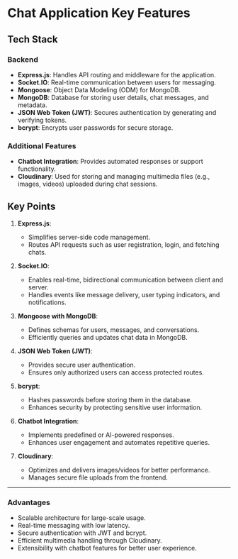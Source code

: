 # Chat Application Key Features

## Tech Stack

### Backend
- **Express.js**: Handles API routing and middleware for the application.
- **Socket.IO**: Real-time communication between users for messaging.
- **Mongoose**: Object Data Modeling (ODM) for MongoDB.
- **MongoDB**: Database for storing user details, chat messages, and metadata.
- **JSON Web Token (JWT)**: Secures authentication by generating and verifying tokens.
- **bcrypt**: Encrypts user passwords for secure storage.

### Additional Features
- **Chatbot Integration**: Provides automated responses or support functionality.
- **Cloudinary**: Used for storing and managing multimedia files (e.g., images, videos) uploaded during chat sessions.

## Key Points

1. **Express.js**:
   - Simplifies server-side code management.
   - Routes API requests such as user registration, login, and fetching chats.

2. **Socket.IO**:
   - Enables real-time, bidirectional communication between client and server.
   - Handles events like message delivery, user typing indicators, and notifications.

3. **Mongoose with MongoDB**:
   - Defines schemas for users, messages, and conversations.
   - Efficiently queries and updates chat data in MongoDB.

4. **JSON Web Token (JWT)**:
   - Provides secure user authentication.
   - Ensures only authorized users can access protected routes.

5. **bcrypt**:
   - Hashes passwords before storing them in the database.
   - Enhances security by protecting sensitive user information.

6. **Chatbot Integration**:
   - Implements predefined or AI-powered responses.
   - Enhances user engagement and automates repetitive queries.

7. **Cloudinary**:
   - Optimizes and delivers images/videos for better performance.
   - Manages secure file uploads from the frontend.

---

### Advantages
- Scalable architecture for large-scale usage.
- Real-time messaging with low latency.
- Secure authentication with JWT and bcrypt.
- Efficient multimedia handling through Cloudinary.
- Extensibility with chatbot features for better user experience.
